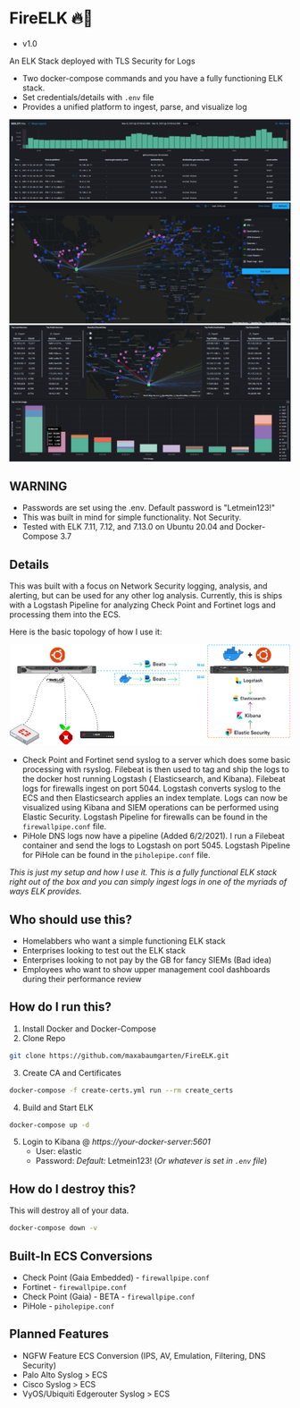 # FireELK 🔥🦌

* v1.0

An ELK Stack deployed with TLS Security for Logs

- Two docker-compose commands and you have a fully functioning ELK stack.
- Set credentials/details with ```.env``` file
- Provides a unified platform to ingest, parse, and visualize log

![Firewall Logs](https://github.com/maxabaumgarten/fireelk/blob/master/images/firewall%20logs.PNG)
![Cool Pew Pew Map](https://github.com/maxabaumgarten/fireelk/blob/master/images/firewall%20laser%20beam%20map.PNG)
![ELK Firewall Charts](https://github.com/maxabaumgarten/fireelk/blob/master/images/elk%20firewall%20visualization.PNG)

## WARNING

- Passwords are set using the .env.  Default password is "Letmein123!"
- This was built in mind for simple functionality. Not Security.
- Tested with ELK 7.11, 7.12, and 7.13.0 on Ubuntu 20.04 and Docker-Compose 3.7

## Details

This was built with a focus on Network Security logging, analysis, and alerting, but can be used for any other log analysis.  Currently, this is ships with a Logstash Pipeline for analyzing Check Point and Fortinet logs and processing them into the ECS.

Here is the basic topology of how I use it:

![Example Topology](https://github.com/maxabaumgarten/fireelk/blob/master/images/ELK.png)

- Check Point and Fortinet send syslog to a server which does some basic processing with rsyslog.  Filebeat is then used to tag and ship the logs to the docker host running Logstash ( Elasticsearch, and Kibana). Filebeat logs for firewalls ingest on port 5044.  Logstash converts syslog to the ECS and then Elasticsearch applies an index template.  Logs can now be visualized using Kibana and SIEM operations can be performed using Elastic Security.  Logstash Pipeline for firewalls can be found in the ```firewallpipe.conf``` file.
- PiHole DNS logs now have a pipeline (Added 6/2/2021).  I run a Filebeat container and send the logs to Logstash on port 5045. Logstash Pipeline for PiHole can be found in the ```piholepipe.conf``` file.

*This is just my setup and how I use it.  This is a fully functional ELK stack right out of the box and you can simply ingest logs in one of the myriads of ways ELK provides.*

## Who should use this?

- Homelabbers who want a simple functioning ELK stack
- Enterprises looking to test out the ELK stack
- Enterprises looking to not pay by the GB for fancy SIEMs (Bad idea)
- Employees who want to show upper management cool dashboards during their performance review

## How do I run this?

1. Install Docker and Docker-Compose
2. Clone Repo
```sh
git clone https://github.com/maxabaumgarten/FireELK.git
```
3. Create CA and Certificates
```sh
docker-compose -f create-certs.yml run --rm create_certs
```
4. Build and Start ELK
```sh
docker-compose up -d
```
5. Login to Kibana @ *https://your-docker-server:5601*
   - User: elastic
   - Password: *Default:* Letmein123! (*Or whatever is set in ```.env``` file*)

## How do I destroy this?

This will destroy all of your data.
```sh
docker-compose down -v
```

## Built-In ECS Conversions

- Check Point (Gaia Embedded) - ```firewallpipe.conf```
- Fortinet - ```firewallpipe.conf```
- Check Point (Gaia) - BETA - ```firewallpipe.conf```
- PiHole - ```piholepipe.conf``` 

## Planned Features

- NGFW Feature ECS Conversion (IPS, AV, Emulation, Filtering, DNS Security)
- Palo Alto Syslog > ECS
- Cisco Syslog > ECS
- VyOS/Ubiquiti Edgerouter Syslog > ECS
